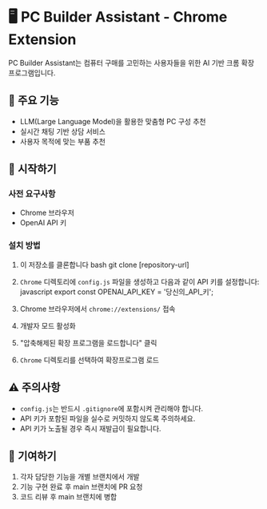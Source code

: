 # 🖥️ PC Builder Assistant - Chrome Extension

PC Builder Assistant는 컴퓨터 구매를 고민하는 사용자들을 위한 AI 기반 크롬 확장프로그램입니다.

## 📌 주요 기능

- LLM(Large Language Model)을 활용한 맞춤형 PC 구성 추천
- 실시간 채팅 기반 상담 서비스
- 사용자 목적에 맞는 부품 추천

## 🚀 시작하기

### 사전 요구사항

- Chrome 브라우저
- OpenAI API 키

### 설치 방법

1. 이 저장소를 클론합니다
bash
git clone [repository-url]

2. `Chrome` 디렉토리에 `config.js` 파일을 생성하고 다음과 같이 API 키를 설정합니다:
javascript
export const OPENAI_API_KEY = '당신의_API_키';


3. Chrome 브라우저에서 `chrome://extensions/` 접속
4. 개발자 모드 활성화
5. "압축해제된 확장 프로그램을 로드합니다" 클릭
6. `Chrome` 디렉토리를 선택하여 확장프로그램 로드

## ⚠️ 주의사항

- `config.js`는 반드시 `.gitignore`에 포함시켜 관리해야 합니다.
- API 키가 포함된 파일을 실수로 커밋하지 않도록 주의하세요.
- API 키가 노출될 경우 즉시 재발급이 필요합니다.

## 🤝 기여하기

1. 각자 담당한 기능을 개별 브랜치에서 개발
2. 기능 구현 완료 후 main 브랜치에 PR 요청
3. 코드 리뷰 후 main 브랜치에 병합


